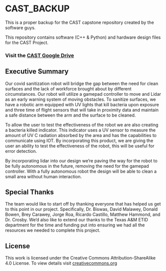# CAST_BACKUP
This is a proper backup for the CAST capstone repository created by the software guys.


This repository contains software (C++ & Python) and hardware design files for the CAST Project.


### Visit the [CAST Google Drive](https://drive.google.com/drive/folders/1zKrm8BXflb28vrKOYb7QlBGXoKk1sI_n?usp=sharing)


## Executive Summary
Our covid sanitization robot will bridge the gap between the need for clean surfaces and the lack of workforce brought about by different circumstances. Our robot will utilize a gamepad controller to move and Lidar as an early warning system of moving obstacles. To sanitize surfaces, we have a robotic arm equipped with UV lights that kill bacteria upon exposure and three time of flight sensors that will take in proximity data and maintain a safe distance between the arm and the surface to be cleaned. 

To allow the user to test the effectiveness of the robot we are also creating a bacteria killed indicator. This indicator uses a UV sensor to measure the amount of UV C radiation absorbed by the area and has the capabilities to communicate using IOT. By incorporating this product, we are giving the user an ability to test the effectiveness of the robot, this will be useful for error detection. 

By incorporating lidar into our design we’re paving the way for the robot to be fully autonomous in the future, removing the need for the gamepad controller. With a fully autonomous robot the design will be able to clean a small area without human interaction.

## Special Thanks
The team would like to start off by thanking everyone that has helped us get to this point in our project. Specifically, Dr. Biswas, David Malawey, Donald Bowen, Brey Carawey, Jorge Roa, Ricardo Castillo, Matthew Hammond, and Dr. Crosby. We’d also like to extend our thanks to the Texas A&M ETID department for the time and funding put into ensuring we had all the resources we needed to complete this project.


## License
This work is licensed under the Creative Commons Attribution-ShareAlike 4.0 License. To view details visit [creativecommons.org](https://creativecommons.org/licenses/by-sa/4.0/legalcode)
